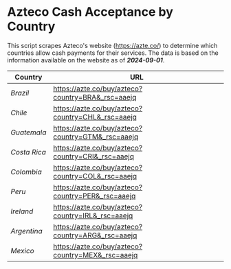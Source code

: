 # Azteco Cash Acceptance by Country

This script scrapes Azteco's website (https://azte.co/) to determine which countries allow cash 
payments for their services. The data is based on the information available on the website as of **_2024-09-01_**.

| **Country** | **URL** |
|---|---|
| _Brazil_ | https://azte.co/buy/azteco?country=BRA&_rsc=aaejq |
| _Chile_ | https://azte.co/buy/azteco?country=CHL&_rsc=aaejq |
| _Guatemala_ | https://azte.co/buy/azteco?country=GTM&_rsc=aaejq |
| _Costa Rica_ | https://azte.co/buy/azteco?country=CRI&_rsc=aaejq |
| _Colombia_ | https://azte.co/buy/azteco?country=COL&_rsc=aaejq |
| _Peru_ | https://azte.co/buy/azteco?country=PER&_rsc=aaejq |
| _Ireland_ | https://azte.co/buy/azteco?country=IRL&_rsc=aaejq |
| _Argentina_ | https://azte.co/buy/azteco?country=ARG&_rsc=aaejq |
| _Mexico_ | https://azte.co/buy/azteco?country=MEX&_rsc=aaejq |

